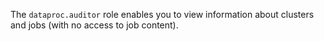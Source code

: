The `dataproc.auditor` role enables you to view information about clusters and jobs (with no access to job content).